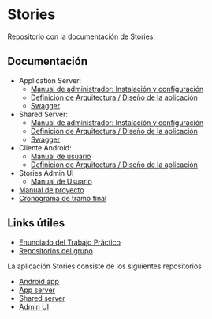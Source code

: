 # Stories

Repositorio con la documentación de Stories.

## Documentación

* Application Server:
  * [Manual de administrador: Instalación y configuración](https://github.com/taller2-2018-1-grupo2/python-server/blob/master/docs/administrador.md)
  * [Definición de Arquitectura / Diseño de la aplicación](https://github.com/taller2-2018-1-grupo2/python-server/blob/master/docs/arquitectura.md)
  * [Swagger](https://github.com/taller2-2018-1-grupo2/python-server/blob/master/stories_app_server.json)
* Shared Server:
  * [Manual de administrador: Instalación y configuración](https://github.com/taller2-2018-1-grupo2/shared-server/blob/master/docs/administrador.md)
  * [Definición de Arquitectura / Diseño de la aplicación](https://github.com/taller2-2018-1-grupo2/shared-server/blob/master/docs/arquitectura.md)
  * [Swagger](https://github.com/taller2-2018-1-grupo2/shared-server/blob/master/shared_server_swagger.yaml)
* Cliente Android:
  * [Manual de usuario](https://github.com/taller2-2018-1-grupo2/android-app/blob/master/docs/manual_usuario.md)
  * [Definición de Arquitectura / Diseño de la aplicación](https://github.com/taller2-2018-1-grupo2/android-app/blob/master/docs/arquitectura.md)
* Stories Admin UI
  * [Manual de Usuario](https://github.com/taller2-2018-1-grupo2/stories-react/blob/master/docs/user_manual.md)
* [Manual de proyecto](https://docs.google.com/document/d/1z1C9m3dm-Vx6Ms50Mdojlf0MNTuGCCSKU7xNhCq62jc/edit)
* [Cronograma de tramo final](https://docs.google.com/document/d/1peJ3YoZshuZdq0z-b3xY-hwNcCp8qgRwq5b1Aq6Jd1Q/edit)

## Links útiles

* [Enunciado del Trabajo Práctico](https://github.com/taller-de-programacion-2/taller-de-programacion-2.github.io/tree/master/trabajo-practico/enunciados/2018/1)
* [Repositorios del grupo](https://github.com/orgs/taller2-2018-1-grupo2/dashboard)

La aplicación Stories consiste de los siguientes repositorios
* [Android app](https://github.com/taller2-2018-1-grupo2/android-app)
* [App server](https://github.com/taller2-2018-1-grupo2/python-server)
* [Shared server](https://github.com/taller2-2018-1-grupo2/shared-server)
* [Admin UI](https://github.com/taller2-2018-1-grupo2/stories-react)
